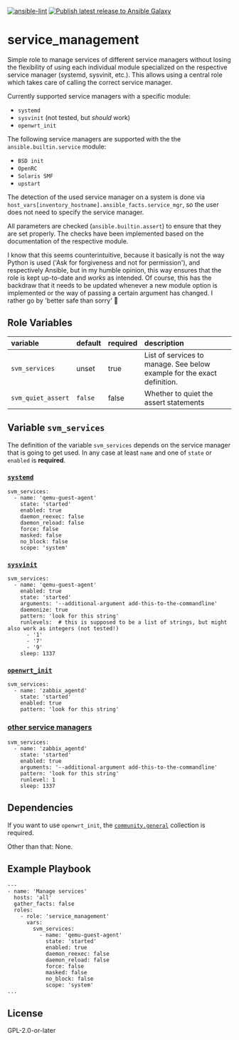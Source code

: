 [![ansible-lint](https://github.com/sscheib/ansible-role-service_management/actions/workflows/ansible-lint.yml/badge.svg?branch=main)](https://github.com/sscheib/ansible-role-service_management/actions/workflows/ansible-lint.yml) [![Publish latest release to Ansible Galaxy](https://github.com/sscheib/ansible-role-service_management/actions/workflows/ansible-galaxy.yml/badge.svg)](https://github.com/sscheib/ansible-role-service_management/actions/workflows/ansible-galaxy.yml)

service_management
=========
Simple role to manage services of different service managers without losing the flexibility of using each individual module specialized on the respective service
manager (systemd, sysvinit, etc.). This allows using a central role which takes care of calling the correct service manager.

Currently supported service managers with a specific module:
- `systemd`
- `sysvinit` (not tested, but *should* work)
- `openwrt_init`

The following service managers are supported with the the `ansible.builtin.service` module:
- `BSD init`
- `OpenRC`
- `Solaris SMF`
- `upstart`

The detection of the used service manager on a system is done via `host_vars[inventory_hostname].ansible_facts.service_mgr`, so the user does not need to specify the
service manager.

All parameters are checked (`ansible.builtin.assert`) to ensure that they are set properly. The checks have been implemented based on the documentation of the respective
module.

I know that this seems counterintuitive, because it basically is not the way Python is used ('Ask for forgiveness and not for permission'), and respectively Ansible,
but in my humble opinion, this way ensures that the role is kept up-to-date and *works* as intended. Of course, this has the backdraw that it needs to be updated whenever a
new module option is implemented or the way of passing a certain argument has changed. I rather go by 'better safe than sorry' :slightly_smiling_face: 

Role Variables
--------------
| variable                                     | default                      | required | description                                                                    |
| :---------------------------------           | :--------------------------- | :------- | :----------------------------------------------------------------------------- |
| `svm_services`                               | unset                        | true     | List of services to manage. See below example for the exact definition.        |
| `svm_quiet_assert`                           | `false`                      | false    | Whether to quiet the assert statements                                         |

## Variable `svm_services`

The definition of the variable `svm_services` depends on the service manager that is going to get used. In any case at least `name` and one of `state` or `enabled` is
**required**.

### [`systemd`](https://docs.ansible.com/ansible/latest/collections/ansible/builtin/systemd_service_module.html#ansible-collections-ansible-builtin-systemd-service-module)
```
svm_services:
  - name: 'qemu-guest-agent'
    state: 'started'
    enabled: true
    daemon_reexec: false
    daemon_reload: false
    force: false
    masked: false
    no_block: false
    scope: 'system'
```

### [`sysvinit`](https://docs.ansible.com/ansible/latest/collections/ansible/builtin/sysvinit_module.html#ansible-collections-ansible-builtin-sysvinit-module)
```
svm_services:
  - name: 'qemu-guest-agent'
    enabled: true
    state: 'started'
    arguments: '--additional-argument add-this-to-the-commandline'
    daemonize: true
    pattern: 'look for this string'
    runlevels:  # this is supposed to be a list of strings, but might also work as integers (not tested!)
      - '1'
      - '7'
      - '9'
    sleep: 1337
```

### [`openwrt_init`](https://docs.ansible.com/ansible/latest/collections/community/general/openwrt_init_module.html)
```
svm_services:
  - name: 'zabbix_agentd'
    state: 'started'
    enabled: true
    pattern: 'look for this string'
```

### [other service managers](https://docs.ansible.com/ansible/latest/collections/community/general/openwrt_init_module.html)
```
svm_services:
  - name: 'zabbix_agentd'
    state: 'started'
    enabled: true
    arguments: '--additional-argument add-this-to-the-commandline'
    pattern: 'look for this string'
    runlevel: 1
    sleep: 1337
```

Dependencies
------------

If you want to use `openwrt_init`, the [`community.general`](https://github.com/ansible-collections/community.general) collection is required.

Other than that: None.

Example Playbook
----------------

```
---
- name: 'Manage services'
  hosts: 'all'
  gather_facts: false
  roles:
    - role: 'service_management'
      vars:
        svm_services:
          - name: 'qemu-guest-agent'
            state: 'started'
            enabled: true
            daemon_reexec: false
            daemon_reload: false
            force: false
            masked: false
            no_block: false
            scope: 'system'
...
```

License
-------

GPL-2.0-or-later
